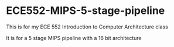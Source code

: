 # ECE552-MIPS-5-stage-pipeline

This is for my ECE 552 Introduction to Computer Architecture class

It is for a 5 stage MIPS pipeline with a 16 bit architecture
